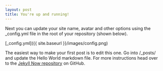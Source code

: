 ```yaml
---
layout: post
title: You're up and running!
---
```


Next you can update your site name, avatar and other options using the _config.yml file in the root of your repository (shown below).

[_config.yml]({{ site.baseurl }}/images/config.png)

The easiest way to make your first post is to edit this one. Go into /_posts/ and update the Hello World markdown file. For more instructions head over to the [Jekyll Now repository](https://github.com/barryclark/jekyll-now) on GitHub.
